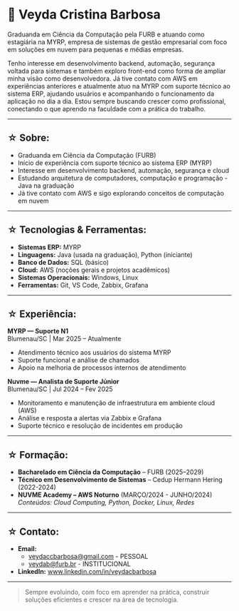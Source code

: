 # 🌙 Veyda Cristina Barbosa 

Graduanda em Ciência da Computação pela FURB e atuando como estagiária na MYRP, empresa de sistemas de gestão empresarial com foco em soluções em nuvem para pequenas e médias empresas.

Tenho interesse em desenvolvimento backend, automação, segurança voltada para sistemas e também exploro front-end como forma de ampliar minha visão como desenvolvedora. Já tive contato com AWS em experiências anteriores e atualmente atuo na MYRP com suporte técnico ao sistema ERP, ajudando usuários e acompanhando o funcionamento da aplicação no dia a dia. Estou sempre buscando crescer como profissional, conectando o que aprendo na faculdade com a prática do trabalho.

---

## ☆ Sobre:

-  Graduanda em Ciência da Computação (FURB)  
-  Início de experiência com suporte técnico ao sistema ERP (MYRP)  
-  Interesse em desenvolvimento backend, automação, segurança e cloud  
-  Estudando arquitetura de computadores, computação e programação - Java na graduação
-  Já tive contato com AWS e sigo explorando conceitos de computação em nuvem 

---

## ☆ Tecnologias & Ferramentas:

- **Sistemas ERP:** MYRP  
- **Linguagens:** Java (usada na graduação), Python (iniciante)  
- **Banco de Dados:** SQL (básico)  
- **Cloud:** AWS (noções gerais e projetos acadêmicos)  
- **Sistemas Operacionais:** Windows, Linux  
- **Ferramentas:** Git, VS Code, Zabbix, Grafana

---

## ☆ Experiência:

**MYRP — Suporte N1**  
 Blumenau/SC |  Mar 2025 – Atualmente  
- Atendimento técnico aos usuários do sistema MYRP  
- Suporte funcional e análise de chamados  
- Apoio na melhoria de processos internos de atendimento  

**Nuvme — Analista de Suporte Júnior**  
 Blumenau/SC |  Jul 2024 – Fev 2025  
- Monitoramento e manutenção de infraestrutura em ambiente cloud (AWS)  
- Análise e resposta a alertas via Zabbix e Grafana
- Suporte técnico e resolução de incidentes em produção

---

## ☆ Formação:

- **Bacharelado em Ciência da Computação** – FURB (2025–2029)
- **Técnico em Desenvolvimento de Sistemas** – Cedup Hermann Hering (2022-2024)
- **NUVME Academy – AWS Noturno** (MARÇO/2024 - JUNHO/2024)  
  *Conteúdos: Cloud Computing, Python, Docker, Linux, Redes*

---

## ☆ Contato:

- **Email:**
  - veydaccbarbosa@gmail.com - PESSOAL
  - veydab@furb.br - INSTITUCIONAL    
- **LinkedIn:** www.linkedin.com/in/veydacbarbosa
  
---

> Sempre evoluindo, com foco em aprender na prática, construir soluções eficientes e crescer na área de tecnologia.
